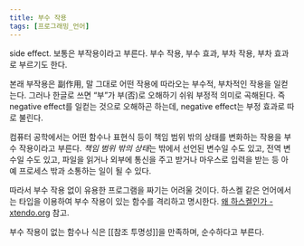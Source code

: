 ```yaml
---
title: 부수 작용
tags: [프로그래밍_언어]
---
```


side effect. 보통은 부작용이라고 부른다. 부수 작용, 부수 효과, 부차 작용, 부차 효과로 부르기도 한다.

본래 부작용은 副作用, 말 그대로 어떤 작용에 따라오는 부수적, 부차적인 작용을 일컫는다. 그러나 한글로 쓰면 “부”가 부(否)로 오해하기 쉬워 부정적 의미로 곡해된다. 즉 negative effect를 일컫는 것으로 오해하곤 하는데, negative effect는 부정 효과로 따로 불린다.

컴퓨터 공학에서는 어떤 함수나 표현식 등이 책임 범위 밖의 상태를 변화하는 작용을 부수 작용이라고 부른다. *책임 범위 밖의 상태*는 밖에서 선언된 변수일 수도 있고, 전역 변수일 수도 있고, 파일을 읽거나 외부에 통신을 주고 받거나 마우스로 입력을 받는 등 아예 프로세스 밖과 소통하는 일이 될 수 있다.

따라서 부수 작용 없이 유용한 프로그램을 짜기는 어려울 것이다. 하스켈 같은 언어에서는 타입을 이용하여 부수 작용이 있는 함수를 격리하고 명시한다. [왜 하스켈인가 - xtendo.org](https://xtendo.org/haskell/ko/why) 참고.

부수 작용이 없는 함수나 식은 [[참조 투명성]]을 만족하며, 순수하다고 부른다.